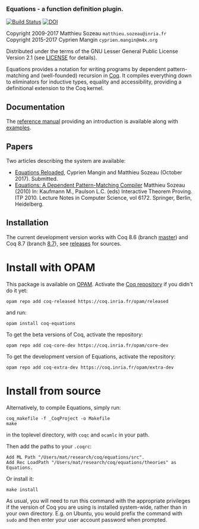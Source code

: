 ### **Equations** - a function definition plugin.

[![Build Status](https://travis-ci.org/mattam82/Coq-Equations.svg?branch=master)](https://travis-ci.org/mattam82/Coq-Equations)
[![DOI](https://zenodo.org/badge/DOI/10.5281/zenodo.1117297.svg)](https://doi.org/10.5281/zenodo.1117297)

Copyright 2009-2017 Matthieu Sozeau `matthieu.sozeau@inria.fr`  
Copyright 2015-2017 Cyprien Mangin `cyprien.mangin@m4x.org`

Distributed under the terms of the GNU Lesser General Public License
Version 2.1
(see
[LICENSE](http://github.com/mattam82/Coq-Equations/raw/master/LICENSE)
for details).

Equations provides a notation for writing programs by dependent 
pattern-matching and (well-founded) recursion
in [Coq](http://coq.inria.fr). It compiles everything down to
eliminators for inductive types, equality and accessibility,
providing a definitional extension to the Coq kernel.

## Documentation

The [reference manual](http://github.com/mattam82/Coq-Equations/raw/master/doc/equations.pdf)
providing an introduction is available along with [examples](examples).

## Papers

Two articles describing the system are available:

- [Equations Reloaded](http://www.irif.fr/~sozeau/research/publications/drafts/Equations_Reloaded.pdf), Cyprien Mangin and
  Matthieu Sozeau (October
  2017). Submitted.
- [Equations: A Dependent Pattern-Matching Compiler](https://link.springer.com/chapter/10.1007/978-3-642-14052-5_29) Matthieu
  Sozeau (2010) 
  In: Kaufmann M., Paulson L.C. (eds) Interactive Theorem
  Proving. ITP 2010. Lecture Notes in Computer Science,
  vol 6172. Springer, Berlin, Heidelberg.
  
## Installation

The current development version works with Coq 8.6 (branch [master](https://github.com/mattam82/Coq-Equations/tree/master)) and Coq 8.7 (branch [8.7](https://github.com/mattam82/Coq-Equations/tree/8.7)),
see [releases](https://github.com/mattam82/Coq-Equations/releases) for
sources.

# Install with OPAM
This package is available on [OPAM](http://opam.ocaml.org/).
Activate the [Coq repository](https://github.com/coq/opam-coq-archive)
if you didn't do it yet:

    opam repo add coq-released https://coq.inria.fr/opam/released

and run:

    opam install coq-equations

To get the beta versions of Coq, activate the repository:

    opam repo add coq-core-dev https://coq.inria.fr/opam/core-dev

To get the development version of Equations, activate the repository:

    opam repo add coq-extra-dev https://coq.inria.fr/opam/extra-dev

# Install from source
Alternatively, to compile Equations, simply run:

    coq_makefile -f _CoqProject -o Makefile
    make

in the toplevel directory, with `coqc` and `ocamlc` in your path.

Then add the paths to your `.coqrc`:

    Add ML Path "/Users/mat/research/coq/equations/src".
    Add Rec LoadPath "/Users/mat/research/coq/equations/theories" as Equations.

Or install it:

    make install

As usual, you will need to run this command with the appropriate privileges
if the version of Coq you are using is installed system-wide, rather than
in your own directory. E.g. on Ubuntu, you would prefix the command with
`sudo` and then enter your user account password when prompted.

